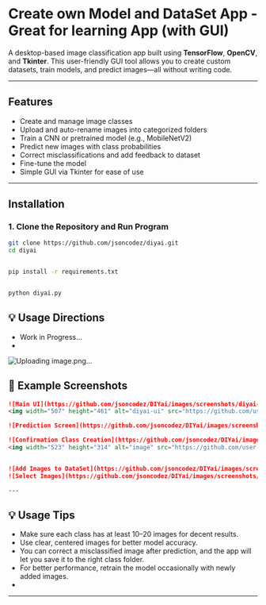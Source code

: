 # ​​ Create own Model and DataSet App - Great for learning App (with GUI)

A desktop-based image classification app built using **TensorFlow**, **OpenCV**, and **Tkinter**. This user-friendly GUI tool allows you to create custom datasets, train models, and predict images—all without writing code.

---

##  Features

- Create and manage image classes
- Upload and auto-rename images into categorized folders
- Train a CNN or pretrained model (e.g., MobileNetV2)
- Predict new images with class probabilities
- Correct misclassifications and add feedback to dataset
- Fine-tune the model
- Simple GUI via Tkinter for ease of use

---

##  Installation

### 1. Clone the Repository and Run Program
```bash
git clone https://github.com/jsoncodez/diyai.git
cd diyai


pip install -r requirements.txt


python diyai.py
```


## 💡 Usage Directions

- Work in Progress... 
-
![Uploading image.png…]()


## 📸 Example Screenshots

```markdown
![Main UI](https://github.com/jsoncodez/DIYai/images/screenshots/diyai-ui.png)
<img width="507" height="461" alt="diyai-ui" src="https://github.com/user-attachments/assets/90dfb716-1c10-4a96-bf4a-b56aef31abe2" />

![Prediction Screen](https://github.com/jsoncodez/DIYai/images/screenshots/diyai-createclass.png)<img width="307" height="239" alt="diyai-selectclass" src="https://github.com/user-attachments/assets/4cd0451b-2f82-4123-ac24-f1b31eb4df21" />

![Confirmation Class Creation](https://github.com/jsoncodez/DIYai/images/screenshots/diyai-createclassconfirm.png)<img width="290" height="204" alt="diyai-createclassconfirm" src="https://github.com/user-attachments/assets/8fc542fa-6529-451e-aa6a-32917da61ba0" />
<img width="523" height="314" alt="image" src="https://github.com/user-attachments/assets/a25e6dd1-9892-47c4-aedc-b36bff2ad53b" />


![Add Images to DataSet](https://github.com/jsoncodez/DIYai/images/screenshots/diyai-selectclass.png)
![Select Images](https://github.com/jsoncodez/DIYai/images/screenshots/diyai-selectphotos.png)

---

```


## 💡 Usage Tips

- Make sure each class has at least 10–20 images for decent results.
- Use clear, centered images for better model accuracy.
- You can correct a misclassified image after prediction, and the app will let you save it to the right class folder.
- For better performance, retrain the model occasionally with newly added images.
- 

---

